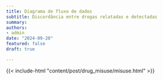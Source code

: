 ```yaml
---
title: Diagrama de fluxo de dados
subtitle: Discordância entre drogas relatadas e detectadas
summary: 
authors:
- admin
date: "2024-09-20"
featured: false
draft: true

---
```


{{< include-html "content/post/drug_misuse/misuse.html" >}}
